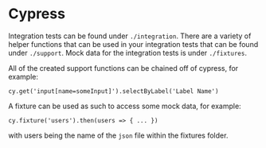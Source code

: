 # Cypress

Integration tests can be found under `./integration`. There are a variety of helper functions that can be used in your integration tests that can be found under `./support`. Mock data for the integration tests is under `./fixtures`.

All of the created support functions can be chained off of cypress, for example:

```
cy.get('input[name=someInput]').selectByLabel('Label Name')
```

A fixture can be used as such to access some mock data, for example:

```
cy.fixture('users').then(users => { ... })
```

with users being the name of the `json` file within the fixtures folder.

